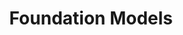 ---
layout: research_detail
title: Foundation Models
area_id: foundation
permalink: /foundation/
description: "We develop foundation models that enable robots to understand and interact with their environment through scalable learning from diverse datasets."
content_groups:
  - title: "Vision-Language-Action Models"
    image: "/images/research_img/1.jpg"
    caption: "Our VLA model architecture connecting visual observations, language instructions, and robot actions."
    description: |
      We develop <span class="highlight-red">vision-language-action models</span> that ground language instructions in visual perception and robot control. <span class="emphasis">These models</span> enable robots to <span class="highlight-blue">follow natural language commands</span> and perform complex tasks in unstructured environments.

      Our approach leverages <span class="emphasis">large-scale pre-training</span> on diverse datasets, allowing the models to transfer knowledge across different robotic platforms and task domains.
      
      The models demonstrate <span class="highlight-blue">strong zero-shot generalization capabilities</span>, requiring minimal task-specific fine-tuning for new applications.

  - title: "Multi-Modal Representation Learning"
    image: "/images/research_img/2.jpg"
    caption: "Learning joint representations from visual, tactile, and proprioceptive inputs."
    description: |
      We investigate methods for learning unified representations from multiple sensory modalities including vision, touch, and proprioception. This enables robots to build comprehensive world models that capture different aspects of physical interaction.Our representation learning framework allows robots to reason about object properties, physical dynamics, and task constraints in a shared latent space.<span class="emphasis">These representations have shown improved performance on manipulation tasks that require delicate contact and force control.</span>

  - title: "Scalable Imitation Learning"
    image: "/images/research_img/3.jpg"
    caption: "Learning from diverse human demonstrations at scale."
    description: |
      We develop scalable imitation learning algorithms that can leverage large datasets of human demonstrations. Our methods address distribution shift and compounding errors through adversarial training and dynamics-aware regularization.

      The framework supports learning from suboptimal demonstrations and can incorporate human feedback for continuous improvement.

      We've demonstrated these methods on complex manipulation tasks requiring long-horizon planning and precise control.
---